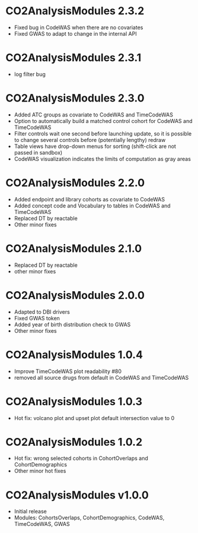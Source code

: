 # CO2AnalysisModules 2.3.2
- Fixed bug in CodeWAS when there are no covariates
- Fixed GWAS to adapt to change in the internal API

# CO2AnalysisModules 2.3.1
- log filter bug
  
# CO2AnalysisModules 2.3.0
- Added ATC groups as covariate to CodeWAS and TimeCodeWAS
- Option to automatically build a matched control cohort for CodeWAS and TimeCodeWAS
- Filter controls wait one second before launching update, so it is possible to change several controls before (potentially lengthy) redraw
- Table views have drop-down menus for sorting (shift-click are not passed in sandbox)
- CodeWAS visualization indicates the limits of computation as gray areas


# CO2AnalysisModules 2.2.0
- Added endpoint and library cohorts as covariate to CodeWAS
- Added concept code and Vocabulary to tables in CodeWAS and TimeCodeWAS
- Replaced DT by reactable
- Other minor fixes

# CO2AnalysisModules 2.1.0
- Replaced DT by reactable
- other minor fixes

# CO2AnalysisModules 2.0.0
- Adapted to DBI drivers
- Fixed GWAS token
- Added year of birth distribution check to GWAS
- Other minor fixes

# CO2AnalysisModules 1.0.4

- Improve TimeCodeWAS plot readability #80
- removed all source drugs from default in CodeWAS and TimeCodeWAS

# CO2AnalysisModules 1.0.3

- Hot fix: volcano plot and upset plot default intersection value to 0

# CO2AnalysisModules 1.0.2

- Hot fix: wrong selected cohorts in CohortOverlaps and CohortDemographics
- Other minor hot fixes

# CO2AnalysisModules v1.0.0

- Initial release
- Modules: CohortsOverlaps, CohortDemographics, CodeWAS, TimeCodeWAS, GWAS
